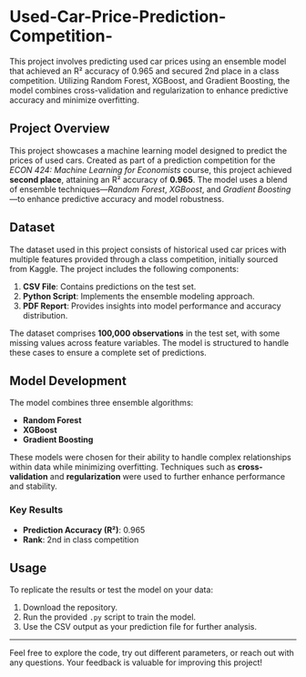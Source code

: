 # Used-Car-Price-Prediction-Competition-
This project involves predicting used car prices using an ensemble model that achieved an R² accuracy of 0.965 and secured 2nd place in a class competition. Utilizing Random Forest, XGBoost, and Gradient Boosting, the model combines cross-validation and regularization to enhance predictive accuracy and minimize overfitting.

## **Project Overview**

This project showcases a machine learning model designed to predict the prices of used cars. Created as part of a prediction competition for the *ECON 424: Machine Learning for Economists* course, this project achieved **second place**, attaining an R² accuracy of **0.965**. The model uses a blend of ensemble techniques—*Random Forest*, *XGBoost*, and *Gradient Boosting*—to enhance predictive accuracy and model robustness.

## **Dataset**

The dataset used in this project consists of historical used car prices with multiple features provided through a class competition, initially sourced from Kaggle. The project includes the following components:

1. **CSV File**: Contains predictions on the test set.
2. **Python Script**: Implements the ensemble modeling approach.
3. **PDF Report**: Provides insights into model performance and accuracy distribution.

The dataset comprises **100,000 observations** in the test set, with some missing values across feature variables. The model is structured to handle these cases to ensure a complete set of predictions.

## **Model Development**

The model combines three ensemble algorithms:
- **Random Forest**
- **XGBoost**
- **Gradient Boosting**

These models were chosen for their ability to handle complex relationships within data while minimizing overfitting. Techniques such as **cross-validation** and **regularization** were used to further enhance performance and stability.

### **Key Results**
- **Prediction Accuracy (R²)**: 0.965
- **Rank**: 2nd in class competition

## **Usage**

To replicate the results or test the model on your data:

1. Download the repository.
2. Run the provided `.py` script to train the model.
3. Use the CSV output as your prediction file for further analysis.

---

Feel free to explore the code, try out different parameters, or reach out with any questions. Your feedback is valuable for improving this project!
